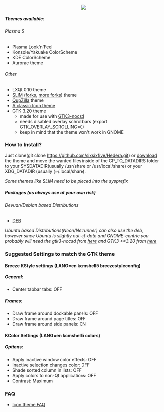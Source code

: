 <p align="center">
  <img src="https://raw.githubusercontent.com/sixsixfive/Hedera/master/.preview.png">
</p>

##### Themes available:

###### Plasma 5
* Plasma Look'n'Feel
* Konsole/Yakuake ColorScheme
* KDE ColorScheme
* Aurorae theme

###### Other
* LXQt 0.10 theme
* [SLiM](https://github.com/iwamatsu/slim) ([forks](https://github.com/iwamatsu/slim/network), [more forks](https://github.com/data-modul/slim/network)) theme
* [QupZilla](hhttp://www.qupzilla.com/) theme
* [A classic Icon theme](https://github.com/sixsixfive/Hedera-src/tree/master/icons)
* GTK 3.20 theme
	* made for use with [GTK3-nocsd](https://github.com/PCMan/gtk3-nocsd)
	* needs disabled overlay schrollbars (export GTK_OVERLAY_SCROLLING=0)
	* keep in mind that the theme won't work in GNOME

### How to Install?

Just clone(git clone https://github.com/sixsixfive/Hedera.git) or [download](https://github.com/sixsixfive/Hedera/archive/master.zip) 
the theme and move the wanted files inside of the CP_TO_DATADIRS folder to your SYSDATADIR(usually /usr/share or /usr/local/share) or your XDG_DATADIR (usually (~/.local/share).

_Some themes like SLIM need to be placed into the sysprefix_

##### Packages (as always use at your own risk)

###### Devuan/Debian based Distributions

* [DEB](https://github.com/sixsixfive/Hedera/raw/master/dist/hedera-theme_2.0-1_all.deb)

_Ubuntu based Distributions(Neon/Netrunner) can also use the deb, however since Ubuntu is slightly out-of-date and GNOME-centric you probably will need the gtk3-nocsd from [here](http://ppa.launchpad.net/nilarimogard/webupd8/ubuntu/pool/main/g/gtk3-nocsd/) and GTK3 >=3.20 from [here](https://launchpad.net/~gnome3-team/+archive/ubuntu/gnome3-staging)_

### Suggested Settings to match the GTK theme

#### Breeze KStyle settings (LANG=en kcmshell5 breezestyleconfig)

##### General:

* Center tabbar tabs: OFF

##### Frames:

* Draw frame around dockable panels: OFF
* Draw frame around page titles: OFF
* Draw frame around side panels: ON

#### KColor Settings (LANG=en kcmshell5 colors)

##### Options:

* Apply inactive window color effects: OFF
* Inactive selection changes color: OFF
* Shade sorted column in lists: OFF
* Apply colors to non-Qt applications: OFF
* Contrast: Maximum

### FAQ

* [Icon theme FAQ](https://github.com/sixsixfive/Hedera-src/blob/master/icons/faq.md)
